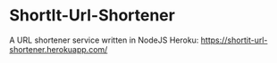 # ShortIt-Url-Shortener
A URL shortener service written in NodeJS
Heroku: https://shortit-url-shortener.herokuapp.com/
